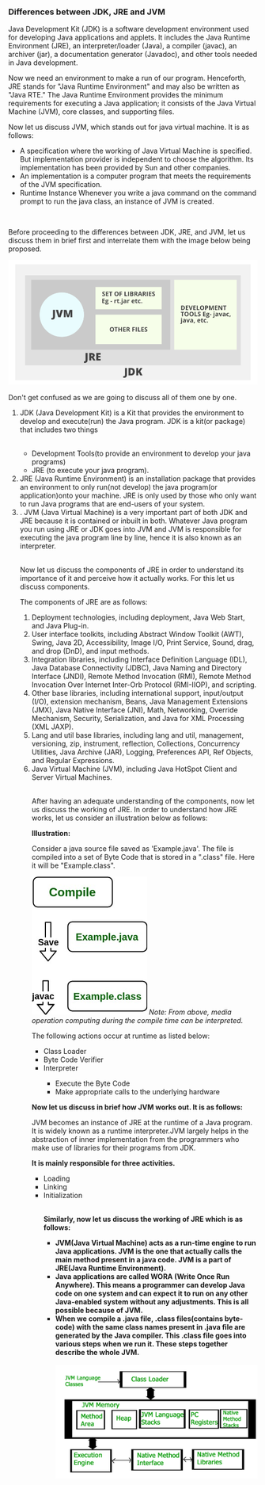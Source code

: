 ### Differences between JDK, JRE and JVM

Java Development Kit (JDK) is a software development environment used for developing Java applications and applets. It includes the Java Runtime Environment (JRE), an interpreter/loader (Java), a compiler (javac), an archiver (jar), a documentation generator (Javadoc), and other tools needed in Java development. <br>

Now we need an environment to make a run of our program. Henceforth, JRE stands for "Java Runtime Environment" and may also be written as "Java RTE." The Java Runtime Environment provides the minimum requirements for executing a Java application; it consists of the Java Virtual Machine (JVM), core classes, and supporting files. <br>

Now let us discuss JVM, which stands out for java virtual machine. It is as follows:

<ul><li>A specification where the working of Java Virtual Machine is specified. But implementation provider is independent to choose the algorithm. Its implementation has been provided by Sun and other companies.</li>
<li>An implementation is a computer program that meets the requirements of the JVM specification.</li>
<li>Runtime Instance Whenever you write a java command on the command prompt to run the java class, an instance of JVM is created.</li>
</ul>
<br>

Before proceeding to the differences between JDK, JRE, and JVM, let us discuss them in brief first and interrelate them with the image below being proposed.<br>

<img src = "./JDK.1.png">
<br>

Don't get confused as we are going to discuss all of them one by one.<br>

<ol>
<li>JDK (Java Development Kit) is a Kit that provides the environment to develop and execute(run) the Java program. JDK is a kit(or package) that includes two things</li>
<br>
<ul>
<li>Development Tools(to provide an environment to develop your java programs)</li>
<li>JRE (to execute your java program).</li>
</ul>

<li> JRE (Java Runtime Environment) is an installation package that provides an environment to only run(not develop) the java program(or application)onto your machine. JRE is only used by those who only want to run Java programs that are end-users of your system.</li>

<li>. JVM (Java Virtual Machine) is a very important part of both JDK and JRE because it is contained or inbuilt in both. Whatever Java program you run using JRE or JDK goes into JVM and JVM is responsible for executing the java program line by line, hence it is also known as an interpreter.</li>
<br>

Now let us discuss the components of JRE in order to understand its importance of it and perceive how it actually works. For this let us discuss components.<br>

The components of JRE are as follows:

<ol>
<li>Deployment technologies, including deployment, Java Web Start, and Java Plug-in.</li>
<li>User interface toolkits, including Abstract Window Toolkit (AWT), Swing, Java 2D, Accessibility, Image I/O, Print Service, Sound, drag, and drop (DnD), and input methods.</li>
<li>Integration libraries, including Interface Definition Language (IDL), Java Database Connectivity (JDBC), Java Naming and Directory Interface (JNDI), Remote Method Invocation (RMI), Remote Method Invocation Over Internet Inter-Orb Protocol (RMI-IIOP), and scripting.</li>
<li>Other base libraries, including international support, input/output (I/O), extension mechanism, Beans, Java Management Extensions (JMX), Java Native Interface (JNI), Math, Networking, Override Mechanism, Security, Serialization, and Java for XML Processing (XML JAXP).</li>
<li>Lang and util base libraries, including lang and util, management, versioning, zip, instrument, reflection, Collections, Concurrency Utilities, Java Archive (JAR), Logging, Preferences API, Ref Objects, and Regular Expressions.</li>
<li>Java Virtual Machine (JVM), including Java HotSpot Client and Server Virtual Machines.</li>
<br>

After having an adequate understanding of the components, now let us discuss the working of JRE. In order to understand how JRE works, let us consider an illustration below as follows:<br>

<b>Illustration:</b>

Consider a java source file saved as 'Example.java'. The file is compiled into a set of Byte Code that is stored in a ".class" file. Here it will be "Example.class". <br>

<img src = "./JRE_JDK_JVM.2.jpg">
<em>Note: From above, media operation computing during the compile time can be interpreted.</em>
<br>

The following actions occur at runtime as listed below:

<ul>
<li>Class Loader</li>
<li>Byte Code Verifier</li>
<li>Interpreter</li>
<ul>
<li>Execute the Byte Code</li>
<li>Make appropriate calls to the underlying hardware</li>
</ul>
</ul>

<b>Now let us discuss in brief how JVM works out. It is as follows:</b>
<br>

JVM becomes an instance of JRE at the runtime of a Java program. It is widely known as a runtime interpreter.JVM largely helps in the abstraction of inner implementation from the programmers who make use of libraries for their programs from JDK. <br>

<b>It is mainly responsible for three activities. </b>

<ul>
<li>Loading</li>
<li>Linking</li>
<li>Initialization</li>
<br>

<b>Similarly, now let us discuss the working of JRE which is as follows:<br>

<ul>
<li>JVM(Java Virtual Machine) acts as a run-time engine to run Java applications. JVM is the one that actually calls the main method present in a java code. JVM is a part of JRE(Java Runtime Environment).</li>
<li>Java applications are called WORA (Write Once Run Anywhere). This means a programmer can develop Java code on one system and can expect it to run on any other Java-enabled system without any adjustments. This is all possible because of JVM.</li>
<li>When we compile a .java file, .class files(contains byte-code) with the same class names present in .java file are generated by the Java compiler. This .class file goes into various steps when we run it. These steps together describe the whole JVM.</li>
<br>

<img src = "./jvm-3.3.jpg">

